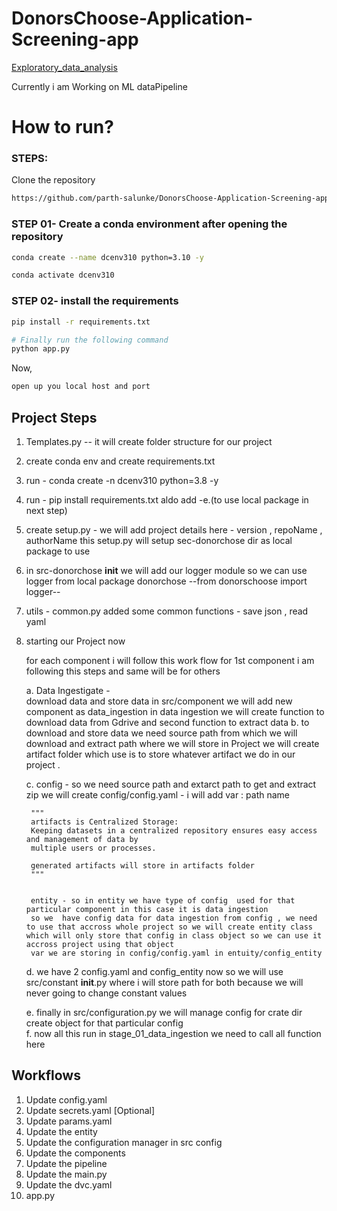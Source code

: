 # DonorsChoose-Application-Screening-app



[Exploratory_data_analysis](research\01_Exploratory_data_analysis.ipynb)


Currently i am Working on ML dataPipeline 

# How to run?
### STEPS:

Clone the repository

```bash
https://github.com/parth-salunke/DonorsChoose-Application-Screening-app
```
### STEP 01- Create a conda environment after opening the repository

```bash
conda create --name dcenv310 python=3.10 -y
```

```bash
conda activate dcenv310
```


### STEP 02- install the requirements
```bash
pip install -r requirements.txt
```

```bash
# Finally run the following command
python app.py
```

Now,
```bash
open up you local host and port
```



## Project Steps

1. Templates.py --  it will create folder structure for our project
2. create conda env and create requirements.txt
3. run -  conda create -n dcenv310 python=3.8 -y
4. run -  pip install requirements.txt  aldo add -e.(to use local package in next step)
5. create setup.py - we will add project details here - version , repoName , authorName 
this setup.py will setup sec-donorchose dir as local package to use 
6. in src-donorchose __init__ we will add our logger module so we can use logger from local 
package donorchose --from donorschoose import logger--
7. utils - common.py  added some common functions - save json , read yaml 

8. starting our Project now 

    for each component i will follow this work flow 
    for 1st component i am following this steps and same will be for others

    a. Data Ingestigate -  
        download data and store data
        in src/component we will add new component as data_ingestion 
        in data ingestion we will create function to download data from Gdrive and 
        second function to extract data
    b.
        to download and store data we need source path from which we will download and 
        extract path where we will store 
        in Project we will create artifact folder which use is to store whatever artifact we do in our
        project .

    c. 
        config - so we need source path and extarct path to get and extract zip
        we will create  config/config.yaml - i will add var : path name

        """
        artifacts is Centralized Storage: 
        Keeping datasets in a centralized repository ensures easy access and management of data by
        multiple users or processes.

        generated artifacts will store in artifacts folder
        """


        entity - so in entity we have type of config  used for that particular component in this case it is data ingestion 
        so we  have config data for data ingestion from config , we need to use that accross whole project so we will create entity class which will only store that config in class object so we can use it accross project using that object
        var we are storing in config/config.yaml in entuity/config_entity

    d.
        we have 2 config.yaml and config_entity  now so we will use 
        src/constant __init__.py where i will store path for both
        because we will never going to change constant values 
    
    e.
        finally in src/configuration.py 
        we will manage config for 
            crate dir 
            create object for that particular config  
    f. 
        now all this run in  stage_01_data_ingestion 
        we need to call all function here 









## Workflows

1. Update config.yaml
2. Update secrets.yaml [Optional]
3. Update params.yaml
4. Update the entity
5. Update the configuration manager in src config
6. Update the components
7. Update the pipeline 
8. Update the main.py
9. Update the dvc.yaml
10. app.py